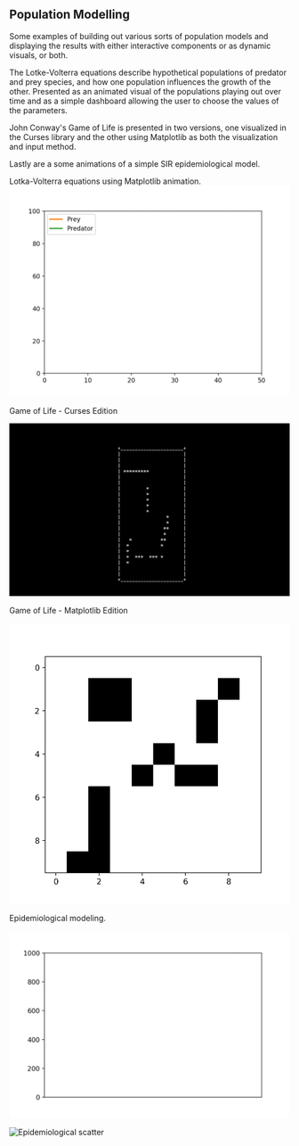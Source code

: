 ## Population Modelling

Some examples of building out various sorts of population models and displaying the results with either interactive components or as dynamic visuals, or both.

The Lotke-Volterra equations describe hypothetical populations of predator and prey species, and how one population influences the growth of the other. Presented as an animated visual of the populations playing out over time and as a simple dashboard allowing the user to choose the values of the parameters.

John Conway's Game of Life is presented in two versions, one visualized in the Curses library and the other using Matplotlib as both the visualization and input method.

Lastly are a some animations of a simple SIR epidemiological model.

Lotka-Volterra equations using Matplotlib animation.
![Lotka-Volterra](https://github.com/max-miller/population_modeling/blob/master/lotka_volterra_test.gif?raw=true)

Game of Life - Curses Edition

![Curses GOL](https://github.com/max-miller/population_modeling/blob/master/gol_simulation.gif?raw=true)


Game of Life - Matplotlib Edition

![Matplotlib GOL](https://github.com/max-miller/population_modeling/blob/master/gol_example.gif?raw=true)


Epidemiological modeling.

![Epidemiological curves](https://github.com/max-miller/population_modeling/blob/master/epidemiological_model.gif?raw=true)

![Epidemiological scatter](https://github.com/max-miller/population_modeling/blob/master/epidemiological_scatter.gif?raw=true)
